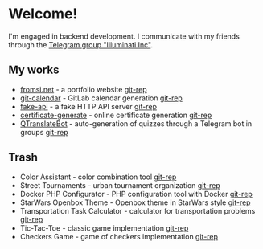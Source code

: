 # Welcome!

I'm engaged in backend development. I communicate with my friends through the [Telegram group "Illuminati Inc"](https://t.me/illuminatinc).

## My works
* [fromsi.net](https://fromsi.net) - a portfolio website [git-rep](https://github.com/FromSi/portfolio)
* [git-calendar](https://git-calendar.fromsi.net/gitlab/stanhu) - GitLab calendar generation [git-rep](https://github.com/FromSi/git-calendar)
* [fake-api](https://fake-api.fromsi.net) - a fake HTTP API server [git-rep](https://github.com/FromSi/fake_api)
* [certificate-generate](https://certificate-generate.fromsi.net/en/pdf/false/eyJ0eXAiOiJKV1QiLCJhbGciOiJIUzI1NiJ9.eyJwZXJzb25fbmFtZSI6ItCS0LXQsdC10YAt0J_RhNC70Y_Rg9C80LXRgCDQktC70LDQtNC40YHQu9Cw0LIiLCJvcmdhbml6YXRpb25fbmFtZSI6IkdpdEh1YiIsImNlcnRpZmljYXRlX251bWJlciI6IkdIMDAwMSJ9.oS4mddLm0nPwFQAeZ1D69M4Y-cWhN876DKtoliKnbLY) - online certificate generation [git-rep](https://github.com/FromSi/certificate-generate) 
* [QTranslateBot](https://t.me/quiz_translate_bot) - auto-generation of quizzes through a Telegram bot in groups [git-rep](https://github.com/FromSi/QTelegramBot)

## Trash
* Color Assistant - color combination tool [git-rep](https://github.com/FromSi/Color_Assistant#sreenshots)
* Street Tournaments - urban tournament organization [git-rep](https://github.com/FromSi/ABTAdmin#sreenshots)
* Docker PHP Configurator - PHP configuration tool with Docker [git-rep](https://github.com/btn441/docker-npmc#readme)
* StarWars Openbox Theme - Openbox theme in StarWars style [git-rep](https://github.com/FromSi/openbox-theme-starwars#screenshots-en-d)
* Transportation Task Calculator - calculator for transportation problems [git-rep](https://github.com/FromSi/CollegeTransportTask/tree/master#readme)
* Tic-Tac-Toe - classic game implementation [git-rep](https://github.com/FromSi/TikTakToe#screenshots-ver20-java)
* Checkers Game - game of checkers implementation [git-rep](https://github.com/SGQ-group/SGQ_Checkers#sgq_checkers)
